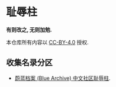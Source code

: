 # 耻辱柱

**有则改之, 无则加勉.**

本仓库所有内容以 [CC-BY-4.0](./LICENSE) 授权.

## 收集名录分区

- [蔚蓝档案 (Blue Archive) 中文社区耻辱柱](./partitions/blue_archive/README.md).